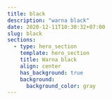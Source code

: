```yaml
---
title: black
description: "warna black"
date: 2020-12-11T10:30:32+07:00
slug: black
sections:
  - type: hero_section
    template: hero_section
    title: Warna black
    align: center
    has_background: true
    background:
      background_color: gray
---
```


